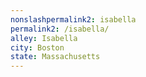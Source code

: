 ```yaml
---
﻿nonslashpermalink2: isabella
permalink2: /isabella/
alley: Isabella
city: Boston
state: Massachusetts
---
```

